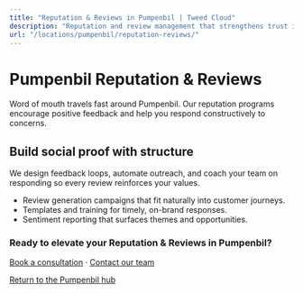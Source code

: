 ```yaml
---
title: "Reputation & Reviews in Pumpenbil | Tweed Cloud"
description: "Reputation and review management that strengthens trust in Pumpenbil."
url: "/locations/pumpenbil/reputation-reviews/"
---
```


# Pumpenbil Reputation & Reviews

Word of mouth travels fast around Pumpenbil. Our reputation programs encourage positive feedback and help you respond constructively to concerns.

## Build social proof with structure

We design feedback loops, automate outreach, and coach your team on responding so every review reinforces your values.

- Review generation campaigns that fit naturally into customer journeys.
- Templates and training for timely, on-brand responses.
- Sentiment reporting that surfaces themes and opportunities.

### Ready to elevate your Reputation & Reviews in Pumpenbil?

[Book a consultation](/consultation/) · [Contact our team](/contact/)

[Return to the Pumpenbil hub](/locations/pumpenbil/)
